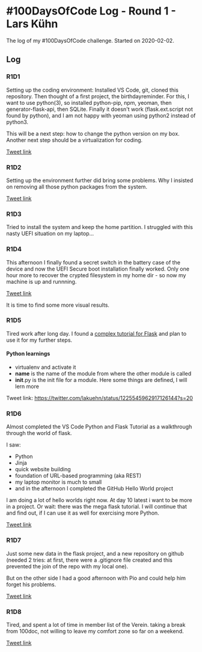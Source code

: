 # #100DaysOfCode Log - Round 1 - Lars Kühn

The log of my #100DaysOfCode challenge. Started on 2020-02-02.

## Log

### R1D1

Setting up the coding environment: Installed VS Code, git, cloned this repository.
Then thought of a first project, the birthdayreminder. For this, I want to use
python(3), so installed python-pip, npm, yeoman, then generator-flask-api, then SQLite.
Finally it doesn't work (flask.ext.script not found by python), and I am not happy with
yeoman using python2 instead of python3.

This will be a next step: how to change the python version on my box.
Another next step should be a virtualization for coding.

[Tweet link](https://twitter.com/lakuehn/status/1224001899793387520?s=20)

### R1D2

Setting up the environment further did bring some problems. Why I insisted on removing
all those python packages from the system.

[Tweet link](https://twitter.com/lakuehn/status/1224454296411836416?s=20)

### R1D3

Tried to install the system and keep the home partition. I struggled with this nasty
UEFI situation on my laptop...

### R1D4

This afternoon I finally found a secret switch in the battery case of the device and now
the UEFI Secure boot installation finally worked. Only one hour more to recover the
crypted filesystem in my home dir - so now my machine is up and runnning.

[Tweet link](https://twitter.com/lakuehn/status/1225179105290747905?s=20)

It is time to find some more visual results.

### R1D5

Tired work after long day. I found a [complex tutorial for
Flask](https://blog.miguelgrinberg.com/post/the-flask-mega-tutorial-part-i-hello-world) and plan to use
it for my further steps.

#### Python learnings

* virtualenv and activate it
* __name__ is the name of the module from where the other module is called
* __init__.py is the init file for a module. Here some things
  are defined, I will lern more
  
Tweet link: <https://twitter.com/lakuehn/status/1225545962917126144?s=20>

### R1D6

Almost completed the VS Code Python and Flask Tutorial as a walkthrough
through the world of flask.

I saw:

* Python
* Jinja
* quick website building
* foundation of URL-based programming (aka REST)
* my laptop monitor is much to small
* and in the afternoon I completed the GitHub Hello World project

I am doing a lot of hello worlds right now. At day 10 latest i want to
be more in a project. Or wait: there was the mega flask tutorial. I will
continue that and find out, if I can use it as well for exercising more
Python.

[Tweet link](https://twitter.com/lakuehn/status/1225846115570003969?s=20)

### R1D7

Just some new data in the flask project, and a new repository
on github (needed 2 tries: at first, there were a .gitignore file
created and this prevented the join of the repo with my local one).

But on the other side I had a good afternoon with Pio and could help
him forget his problems.

[Tweet link](https://twitter.com/lakuehn/status/1226252294192353280?s=20)

### R1D8

Tired, and spent a lot of time in member list of the Verein.
taking a break from 100doc, not willing to leave my comfort zone so far
on a weekend.

[Tweet link](https://twitter.com/lakuehn/status/1226578711442608128?s=20)

